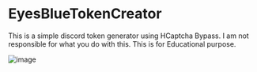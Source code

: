 # EyesBlueTokenCreator

This is a simple discord token generator using HCaptcha Bypass.
I am not responsible for what you do with this.
This is for Educational purpose.


![image](https://user-images.githubusercontent.com/92799787/139054632-d7748c5e-dfa6-4cf6-b07a-3a4a02e447e7.png)
